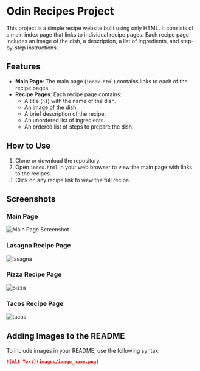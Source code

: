 # Odin Recipes Project

This project is a simple recipe website built using only HTML. It consists of a main index page that links to individual recipe pages. Each recipe page includes an image of the dish, a description, a list of ingredients, and step-by-step instructions.

## Features

- **Main Page**: The main page (`index.html`) contains links to each of the recipe pages.
- **Recipe Pages**: Each recipe page contains:
  - A title (`h1`) with the name of the dish.
  - An image of the dish.
  - A brief description of the recipe.
  - An unordered list of ingredients.
  - An ordered list of steps to prepare the dish.

## How to Use

1. Clone or download the repository.
2. Open `index.html` in your web browser to view the main page with links to the recipes.
3. Click on any recipe link to view the full recipe.

## Screenshots

### Main Page

![Main Page Screenshot](images/main_page_screenshot.png)

### Lasagna Recipe Page

![lasagna](https://github.com/user-attachments/assets/7729490b-c2dc-4da9-8025-a4c2e6e91f83)


### Pizza Recipe Page

![pizza](https://github.com/user-attachments/assets/c93a44d0-6579-4545-8dbc-6c632d0e26f7)



### Tacos Recipe Page

![tacos](https://github.com/user-attachments/assets/c17be4bc-95bc-4d49-bf43-0fc4858ab7f6)


## Adding Images to the README

To include images in your README, use the following syntax:

```markdown
![Alt Text](images/image_name.png)
